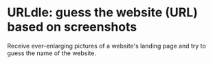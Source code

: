 # URLdle: guess the website (URL) based on screenshots

Receive ever-enlarging pictures of a website's landing page and try to guess the name of the website.
